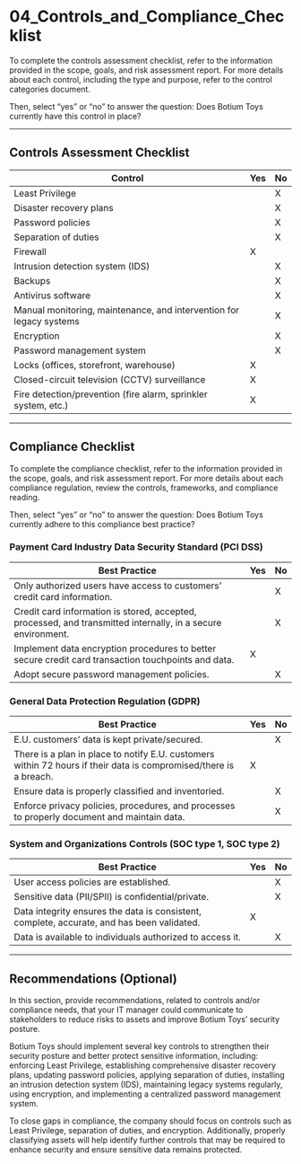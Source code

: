 # 04_Controls_and_Compliance_Checklist

To complete the controls assessment checklist, refer to the information provided in the scope, goals, and risk assessment report. For more details about each control, including the type and purpose, refer to the control categories document.

Then, select “yes” or “no” to answer the question: Does Botium Toys currently have this control in place?  

---

## Controls Assessment Checklist

| Control | Yes | No |
|---------|-----|----|
| Least Privilege | |X|
| Disaster recovery plans | |X|
| Password policies | |X|
| Separation of duties | |X|
| Firewall |X| |
| Intrusion detection system (IDS) | |X|
| Backups | |X|
| Antivirus software | |X|
| Manual monitoring, maintenance, and intervention for legacy systems | |X|
| Encryption | |X|
| Password management system | |X|
| Locks (offices, storefront, warehouse) |X| |
| Closed-circuit television (CCTV) surveillance |X| |
| Fire detection/prevention (fire alarm, sprinkler system, etc.) |X| |

---

## Compliance Checklist

To complete the compliance checklist, refer to the information provided in the scope, goals, and risk assessment report. For more details about each compliance regulation, review the controls, frameworks, and compliance reading.

Then, select “yes” or “no” to answer the question: Does Botium Toys currently adhere to this compliance best practice?

### Payment Card Industry Data Security Standard (PCI DSS)

| Best Practice | Yes | No |
|---------------|-----|----|
| Only authorized users have access to customers’ credit card information. | |X|
| Credit card information is stored, accepted, processed, and transmitted internally, in a secure environment. | |X|
| Implement data encryption procedures to better secure credit card transaction touchpoints and data. |X| |
| Adopt secure password management policies. | |X|

### General Data Protection Regulation (GDPR)

| Best Practice | Yes | No |
|---------------|-----|----|
| E.U. customers’ data is kept private/secured. | |X|
| There is a plan in place to notify E.U. customers within 72 hours if their data is compromised/there is a breach. |X| |
| Ensure data is properly classified and inventoried. | |X|
| Enforce privacy policies, procedures, and processes to properly document and maintain data. | |X|

### System and Organizations Controls (SOC type 1, SOC type 2)

| Best Practice | Yes | No |
|---------------|-----|----|
| User access policies are established. | |X|
| Sensitive data (PII/SPII) is confidential/private. | |X|
| Data integrity ensures the data is consistent, complete, accurate, and has been validated. |X| |
| Data is available to individuals authorized to access it. | |X|

---

## Recommendations (Optional)

In this section, provide recommendations, related to controls and/or compliance needs, that your IT manager could communicate to stakeholders to reduce risks to assets and improve Botium Toys’ security posture.

Botium Toys should implement several key controls to strengthen their security posture and better protect sensitive information, including: enforcing Least Privilege, establishing comprehensive disaster recovery plans, updating password policies, applying separation of duties, installing an intrusion detection system (IDS), maintaining legacy systems regularly, using encryption, and implementing a centralized password management system.

To close gaps in compliance, the company should focus on controls such as Least Privilege, separation of duties, and encryption. Additionally, properly classifying assets will help identify further controls that may be required to enhance security and ensure sensitive data remains protected.
